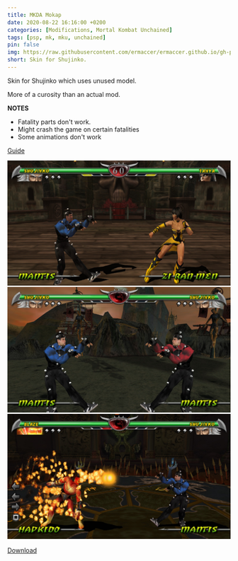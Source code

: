 ```yaml
---
title: MKDA Mokap
date: 2020-08-22 16:16:00 +0200
categories: [Modifications, Mortal Kombat Unchained]
tags: [psp, mk, mku, unchained]   
pin: false
img: https://raw.githubusercontent.com/ermaccer/ermaccer.github.io/gh-pages/assets/mods/mku/mkdamokap/1.jpg
short: Skin for Shujinko.
---
```


Skin for Shujinko which uses unused model.

More of a curosity than an actual mod.

**NOTES**
- Fatality parts don't work.
- Might crash the game on certain fatalities
- Some animations don't work

[Guide](https://ermaccer.github.io/posts/how-to-install-mortal-kombat-unchained-mods/)

![Preview](https://raw.githubusercontent.com/ermaccer/ermaccer.github.io/gh-pages/assets/mods/mku/mkdamokap/1.jpg)
![Preview](https://raw.githubusercontent.com/ermaccer/ermaccer.github.io/gh-pages/assets/mods/mku/mkdamokap/2.jpg)
![Preview](https://raw.githubusercontent.com/ermaccer/ermaccer.github.io/gh-pages/assets/mods/mku/mkdamokap/3.jpg)



[Download](https://drive.google.com/file/d/1HeE6oLo1k0o8cD2HB2W8mNLsJWEQ-nRa/view?usp=sharing)

